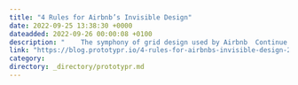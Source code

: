 ```yaml
---
title: "4 Rules for Airbnb’s Invisible Design"
date: 2022-09-25 13:38:30 +0000
dateadded: 2022-09-26 00:00:08 +0100
description: "    The symphony of grid design used by Airbnb  Continue reading on Prototypr »  "
link: "https://blog.prototypr.io/4-rules-for-airbnbs-invisible-design-25a6d5b8e869?source=rss----eb297ea1161a---4"
category:
directory: _directory/prototypr.md
---
```

